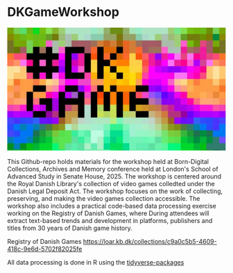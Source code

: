 # DKGameWorkshop

![](./visuals/DKGame.jpg)  

This Github-repo holds materials for the workshop held at Born-Digital Collections, Archives and Memory conference held at London's School of Advanced Study in Senate House, 2025. The workshop is centered around the Royal Danish Library's collection of video games colledted under the Danish Legal Deposit Act. The workshop focuses on the work of collecting, preserving, and making the video games collection accessible. The workshop also includes a practical code-based data processing exercise working on the Registry of Danish Games, where During attendees will extract text-based trends and development in platforms, publishers and titles from 30 years of Danish game history. 

Registry of Danish Games https://loar.kb.dk/collections/c9a0c5b5-4609-418c-9e6d-5702f82025fe

All data processing is done in R using the [tidyverse-packages](https://www.tidyverse.org) 
